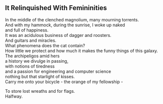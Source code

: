 It Relinquished With Femininities
---------------------------------
In the middle of the clenched magnolium, many mourning torrents.  
And with my hammock, during the sunrise, I woke up naked  
and full of happiness.  
It was an acidulous business of dagger and roosters.  
And guitars and miracles.  
What phenomena does the cat contain?  
How little we protect and how much it makes the funny things of this galaxy.  
The archipeligos amid hers  
a history we divulge in passing,  
with notions of tiredness  
and a passion for engineering and computer science  
nothing but that starlight of kisses.  
Carry me onto your bicycle - the orange of my fellowship -  
  
To store lost wreaths and for flags.  
Halfway.  
